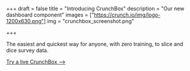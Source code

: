 +++
draft = false
title = "Introducing CrunchBox"
description = "Our new dashboard component"
images = ["https://crunch.io/img/logo-1200x630.png"]
img = "crunchbox_screenshot.png"

+++

The easiest and quickest way for anyone, with zero training, to slice and dice survey data.

<a class="a-link" href="crunchbox">Try a live CrunchBox &#10230;</a>
